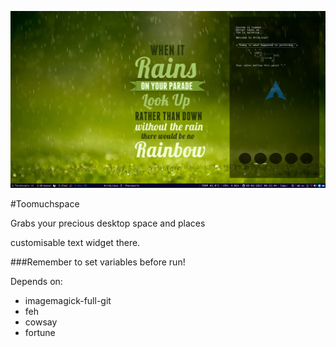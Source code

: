 ![Screenshot should be here](info/screenshot.png)

#Toomuchspace


Grabs your precious desktop space and places 

customisable text widget there.

###Remember to set variables before run!

Depends on:
- imagemagick-full-git
- feh
- cowsay
- fortune
